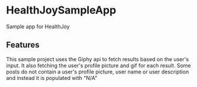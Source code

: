# HealthJoySampleApp
Sample app for HealthJoy


## Features
This sample project uses the Giphy api to fetch results based on the user's input. 
It also fetching the user's profile picture and gif for each result. 
Some posts do not contain a user's profile picture, user name or user description and instead it is populated with "N/A"
